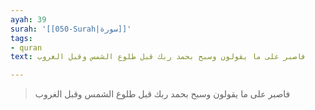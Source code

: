 ```yaml
---
ayah: 39
surah: '[[050-Surah|سورة]]'
tags:
- quran
text: فاصبر على ما يقولون وسبح بحمد ربك قبل طلوع الشمس وقبل الغروب

---
```

> فاصبر على ما يقولون وسبح بحمد ربك قبل طلوع الشمس وقبل الغروب
